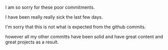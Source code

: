 I am so sorry for these poor commitments.

I have been really really sick the last few days.

I'm sorry that this is not what is expected from the github commits.

however all my other committs have been solid and have great content and great projects as a result.